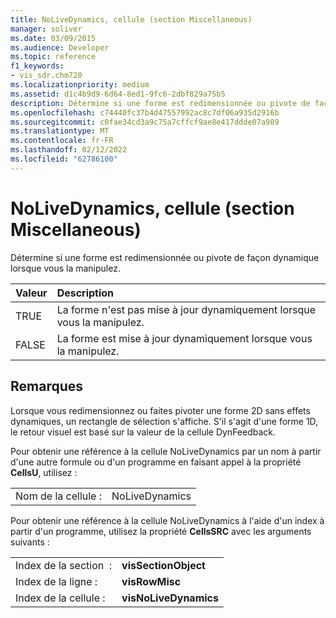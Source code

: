 ```yaml
---
title: NoLiveDynamics, cellule (section Miscellaneous)
manager: soliver
ms.date: 03/09/2015
ms.audience: Developer
ms.topic: reference
f1_keywords:
- vis_sdr.chm720
ms.localizationpriority: medium
ms.assetid: d1c4b9d9-6d64-8ed1-9fc6-2dbf829a75b5
description: Détermine si une forme est redimensionnée ou pivote de façon dynamique lorsque vous la manipulez.
ms.openlocfilehash: c74440fc37b4d47557992ac8c7df06a935d2916b
ms.sourcegitcommit: c0fae34cd3a9c75a7cffcf9ae8e417ddde07a989
ms.translationtype: MT
ms.contentlocale: fr-FR
ms.lasthandoff: 02/12/2022
ms.locfileid: "62786100"
---
```

# <a name="nolivedynamics-cell-miscellaneous-section"></a>NoLiveDynamics, cellule (section Miscellaneous)

Détermine si une forme est redimensionnée ou pivote de façon dynamique lorsque vous la manipulez.
  
|**Valeur**|**Description**|
|:-----|:-----|
| TRUE  <br/> | La forme n'est pas mise à jour dynamiquement lorsque vous la manipulez. |
| FALSE  <br/> | La forme est mise à jour dynamiquement lorsque vous la manipulez. |
   
## <a name="remarks"></a>Remarques

Lorsque vous redimensionnez ou faites pivoter une forme 2D sans effets dynamiques, un rectangle de sélection s'affiche. S'il s'agit d'une forme 1D, le retour visuel est basé sur la valeur de la cellule DynFeedback.
  
Pour obtenir une référence à la cellule NoLiveDynamics par un nom à partir d'une autre formule ou d'un programme en faisant appel à la propriété **CellsU**, utilisez : 
  
|||
|:-----|:-----|
| Nom de la cellule :  <br/> | NoLiveDynamics  <br/> |
   
Pour obtenir une référence à la cellule NoLiveDynamics à l'aide d'un index à partir d'un programme, utilisez la propriété **CellsSRC** avec les arguments suivants : 
  
|||
|:-----|:-----|
| Index de la section  :  <br/> |**visSectionObject** <br/> |
| Index de la ligne :  <br/> |**visRowMisc** <br/> |
| Index de la cellule :  <br/> |**visNoLiveDynamics** <br/> |
   

